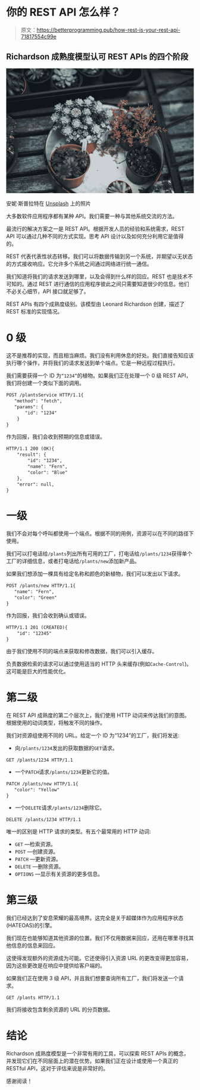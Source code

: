 # 你的 REST API 怎么样？

> 原文：<https://betterprogramming.pub/how-rest-is-your-rest-api-71817554c99e>

## Richardson 成熟度模型认可 REST APIs 的四个阶段

![](img/93c31b7be1d01f64d34ff2d82a89825f.png)

安妮·斯普拉特在 [Unsplash](https://unsplash.com/s/photos/growing?utm_source=unsplash&utm_medium=referral&utm_content=creditCopyText) 上的照片

大多数软件应用程序都有某种 API。我们需要一种与其他系统交流的方法。

最流行的解决方案之一是 REST API。根据开发人员的经验和系统需求，REST API 可以通过几种不同的方式实现。思考 API 设计以及如何充分利用它是值得的。

REST 代表代表性状态转移。我们可以将数据传输到另一个系统，并期望以无状态的方式接收响应。它允许多个系统之间通过网络进行统一通信。

我们知道将我们的请求发送到哪里，以及会得到什么样的回应。REST 也是技术不可知的。通过 REST 进行通信的应用程序彼此之间只需要知道很少的信息。他们不必关心细节，API 接口就足够了。

REST APIs 有四个成熟度级别。该模型由 Leonard Richardson 创建，描述了 REST 标准的实现情况。

# 0 级

这不是推荐的实现，而且相当麻烦。我们没有利用休息的好处。我们直接告知应该执行哪个操作，并将我们的请求发送到单个端点。它是一种远程过程执行。

我们需要获得一个 ID 为`“1234”`的植物。如果我们正在处理一个 0 级 REST API，我们将创建一个类似下面的调用。

```
POST /plantsService HTTP/1.1{
   "method": "fetch",
   "params": {
       "id": "1234"
    }
}
```

作为回报，我们会收到预期的信息或错误。

```
HTTP/1.1 200 (OK){
    "result": {
        "id": "1234",
        "name": "Fern",
        "color": "Blue"    
    },
    "error": null,
}
```

# 一级

我们不会对每个呼叫都使用一个端点。根据不同的用例，资源可以在不同的路径下使用。

我们可以打电话给`/plants`列出所有可用的工厂，打电话给`/plants/1234`获得单个工厂的详细信息，或者打电话给`/plants/new`添加新产品。

如果我们想添加一棵具有给定名称和颜色的新植物，我们可以发出以下请求。

```
POST /plants/new HTTP/1.1{
   "name": "Fern",
   "color": "Green"
}
```

作为回报，我们会收到确认或错误。

```
HTTP/1.1 201 (CREATED){
    "id": "12345"
}
```

由于我们使用不同的端点来获取和修改数据，我们可以引入缓存。

负责数据检索的请求可以通过使用适当的 HTTP 头来缓存(例如`Cache-Control`)。这可能是巨大的性能优化。

# 第二级

在 REST API 成熟度的第二个层次上，我们使用 HTTP 动词来传达我们的意图。根据使用的动词类型，将触发不同的操作。

我们对资源组使用不同的 URL。给定一个 ID 为“1234”的工厂，我们将发送:

*   向`/plants/1234`发出的获取数据的`GET`请求。

```
GET /plants/1234 HTTP/1.1
```

*   一个`PATCH`请求`/plants/1234`更新它的值。

```
PATCH /plants/new HTTP/1.1{
   "color": "Yellow"
}
```

*   一个`DELETE`请求`/plants/1234`删除它。

```
DELETE /plants/1234 HTTP/1.1
```

唯一的区别是 HTTP 请求的类型。有五个最常用的 HTTP 动词:

*   `GET` —检索资源。
*   `POST` —创建资源。
*   `PATCH` —更新资源。
*   `DELETE` —删除资源。
*   `OPTIONS` —显示有关资源的更多信息。

# 第三级

我们已经达到了安息荣耀的最高境界。这完全是关于超媒体作为应用程序状态(HATEOAS)的引擎。

我们现在也能够知道其他资源的位置。我们不仅用数据来回应，还用在哪里寻找其他信息的信息来回应。

这使得发现额外的资源成为可能。它还使得引入资源 URL 的更改变得更加容易，因为这些更改是在响应中提供给客户端的。

如果我们正在使用 3 级 API，并且我们想要查询所有工厂，我们将发送一个请求。

```
GET /plants HTTP/1.1
```

我们将接收包含剩余资源的 URL 的分页数据。

# 结论

Richardson 成熟度模型是一个非常有用的工具，可以探索 REST APIs 的概念，并发现它们在不同层面上的潜在优势。如果我们正在设计或使用一个真正的 RESTful API，这对于评估来说是非常好的。

感谢阅读！